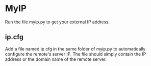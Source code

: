 # MyIP

Run the file myip.py to get your external IP address.

## ip.cfg

Add a file named ip.cfg in the same folder of myip.py to automatically configure the remote's server IP.
The file should simply contain the IP address or the domain name of the remote server.
